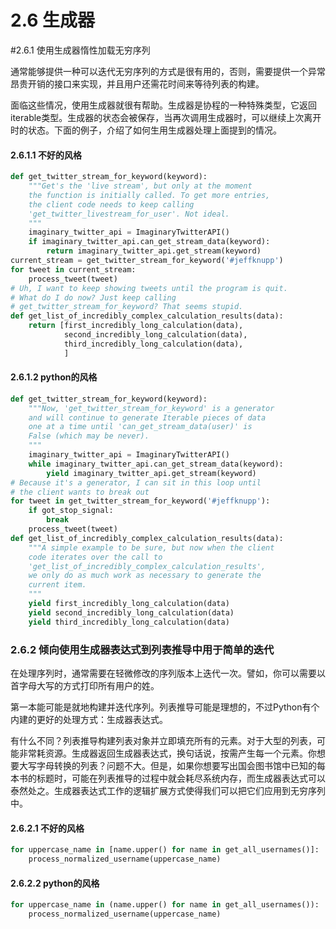 # 2.6 生成器

#2.6.1 使用生成器惰性加载无穷序列

通常能够提供一种可以迭代无穷序列的方式是很有用的，否则，需要提供一个异常昂贵开销的接口来实现，并且用户还需花时间来等待列表的构建。

面临这些情况，使用生成器就很有帮助。生成器是协程的一种特殊类型，它返回iterable类型。生成器的状态会被保存，当再次调用生成器时，可以继续上次离开时的状态。下面的例子，介绍了如何生用生成器处理上面提到的情况。

#### 2.6.1.1 不好的风格

```python
def get_twitter_stream_for_keyword(keyword):
    """Get's the 'live stream', but only at the moment
    the function is initially called. To get more entries,
    the client code needs to keep calling
    'get_twitter_livestream_for_user'. Not ideal.
    """
    imaginary_twitter_api = ImaginaryTwitterAPI()
    if imaginary_twitter_api.can_get_stream_data(keyword):
        return imaginary_twitter_api.get_stream(keyword)
current_stream = get_twitter_stream_for_keyword('#jeffknupp')
for tweet in current_stream:
    process_tweet(tweet)
# Uh, I want to keep showing tweets until the program is quit.
# What do I do now? Just keep calling
# get_twitter_stream_for_keyword? That seems stupid.
def get_list_of_incredibly_complex_calculation_results(data):
    return [first_incredibly_long_calculation(data),
            second_incredibly_long_calculation(data),
            third_incredibly_long_calculation(data),
            ]
```

#### 2.6.1.2 python的风格

```python
def get_twitter_stream_for_keyword(keyword):
    """Now, 'get_twitter_stream_for_keyword' is a generator
    and will continue to generate Iterable pieces of data
    one at a time until 'can_get_stream_data(user)' is
    False (which may be never).
    """
    imaginary_twitter_api = ImaginaryTwitterAPI()
    while imaginary_twitter_api.can_get_stream_data(keyword):
        yield imaginary_twitter_api.get_stream(keyword)
# Because it's a generator, I can sit in this loop until
# the client wants to break out
for tweet in get_twitter_stream_for_keyword('#jeffknupp'):
    if got_stop_signal:
        break
    process_tweet(tweet)
def get_list_of_incredibly_complex_calculation_results(data):
    """A simple example to be sure, but now when the client
    code iterates over the call to
    'get_list_of_incredibly_complex_calculation_results',
    we only do as much work as necessary to generate the
    current item.
    """
    yield first_incredibly_long_calculation(data)
    yield second_incredibly_long_calculation(data)
    yield third_incredibly_long_calculation(data)
```


### 2.6.2 倾向使用生成器表达式到列表推导中用于简单的迭代

在处理序列时，通常需要在轻微修改的序列版本上迭代一次。譬如，你可以需要以首字母大写的方式打印所有用户的姓。

第一本能可能是就地构建并迭代序列。列表推导可能是理想的，不过Python有个内建的更好的处理方式：生成器表达式。

有什么不同？列表推导构建列表对象并立即填充所有的元素。对于大型的列表，可能非常耗资源。生成器返回生成器表达式，换句话说，按需产生每一个元素。你想要大写字母转换的列表？问题不大。但是，如果你想要写出国会图书馆中已知的每本书的标题时，可能在列表推导的过程中就会耗尽系统内存，而生成器表达式可以泰然处之。生成器表达式工作的逻辑扩展方式使得我们可以把它们应用到无穷序列中。

#### 2.6.2.1 不好的风格

```python
for uppercase_name in [name.upper() for name in get_all_usernames()]:
    process_normalized_username(uppercase_name)
```

#### 2.6.2.2 python的风格

```python
for uppercase_name in (name.upper() for name in get_all_usernames()):
    process_normalized_username(uppercase_name)
```




